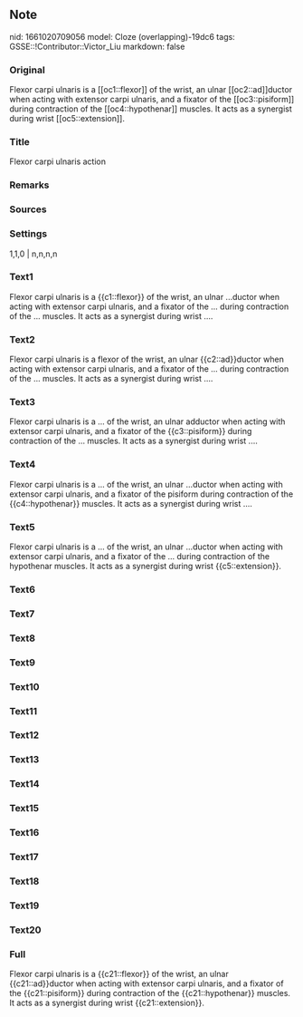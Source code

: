 ## Note
nid: 1661020709056
model: Cloze (overlapping)-19dc6
tags: GSSE::!Contributor::Victor_Liu
markdown: false

### Original
Flexor carpi ulnaris is a [[oc1::flexor]] of the wrist, an ulnar [[oc2::ad]]ductor when acting with extensor carpi ulnaris, and a fixator of the [[oc3::pisiform]] during contraction of the [[oc4::hypothenar]] muscles. It acts as a synergist during wrist [[oc5::extension]].

### Title
Flexor carpi ulnaris action

### Remarks


### Sources


### Settings
1,1,0 | n,n,n,n

### Text1
Flexor carpi ulnaris is a {{c1::flexor}} of the wrist, an ulnar ...ductor when acting with extensor carpi ulnaris, and a fixator of the ... during contraction of the ... muscles. It acts as a synergist during wrist ....

### Text2
Flexor carpi ulnaris is a flexor of the wrist, an ulnar {{c2::ad}}ductor when acting with extensor carpi ulnaris, and a fixator of the ... during contraction of the ... muscles. It acts as a synergist during wrist ....

### Text3
Flexor carpi ulnaris is a ... of the wrist, an ulnar adductor when acting with extensor carpi ulnaris, and a fixator of the {{c3::pisiform}} during contraction of the ... muscles. It acts as a synergist during wrist ....

### Text4
Flexor carpi ulnaris is a ... of the wrist, an ulnar ...ductor when acting with extensor carpi ulnaris, and a fixator of the pisiform during contraction of the {{c4::hypothenar}} muscles. It acts as a synergist during wrist ....

### Text5
Flexor carpi ulnaris is a ... of the wrist, an ulnar ...ductor when acting with extensor carpi ulnaris, and a fixator of the ... during contraction of the hypothenar muscles. It acts as a synergist during wrist {{c5::extension}}.

### Text6


### Text7


### Text8


### Text9


### Text10


### Text11


### Text12


### Text13


### Text14


### Text15


### Text16


### Text17


### Text18


### Text19


### Text20


### Full
Flexor carpi ulnaris is a {{c21::flexor}} of the wrist, an ulnar {{c21::ad}}ductor when acting with extensor carpi ulnaris, and a fixator of the {{c21::pisiform}} during contraction of the {{c21::hypothenar}} muscles. It acts as a synergist during wrist {{c21::extension}}.
